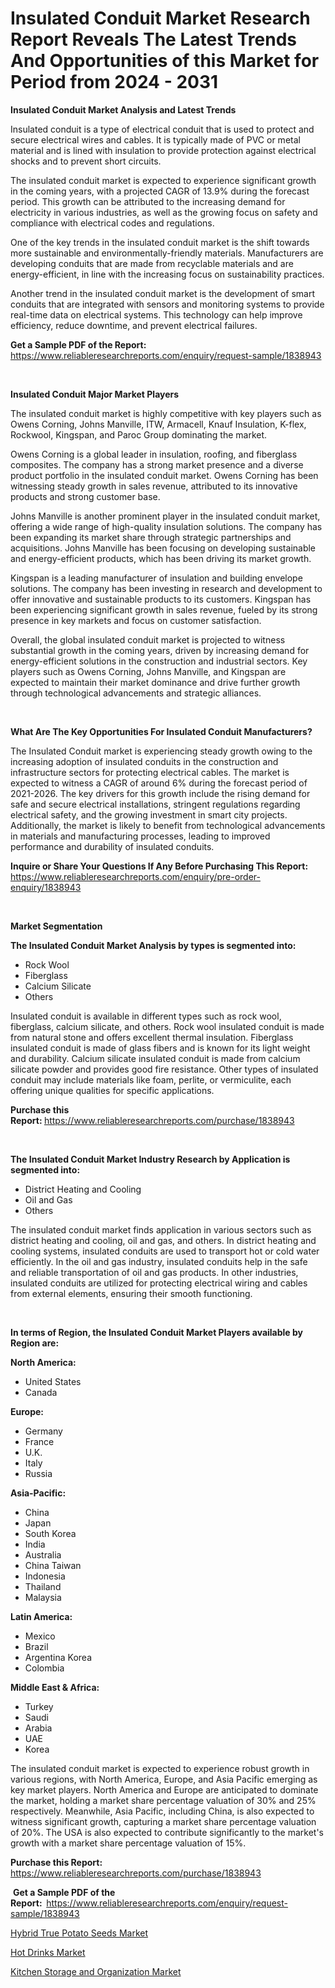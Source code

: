 <p><h1>Insulated Conduit Market Research Report Reveals The Latest Trends And Opportunities of this Market for Period from 2024 - 2031</h1></p><p><strong>Insulated Conduit Market Analysis and Latest Trends</strong></p>
<p><p>Insulated conduit is a type of electrical conduit that is used to protect and secure electrical wires and cables. It is typically made of PVC or metal material and is lined with insulation to provide protection against electrical shocks and to prevent short circuits.</p><p>The insulated conduit market is expected to experience significant growth in the coming years, with a projected CAGR of 13.9% during the forecast period. This growth can be attributed to the increasing demand for electricity in various industries, as well as the growing focus on safety and compliance with electrical codes and regulations.</p><p>One of the key trends in the insulated conduit market is the shift towards more sustainable and environmentally-friendly materials. Manufacturers are developing conduits that are made from recyclable materials and are energy-efficient, in line with the increasing focus on sustainability practices.</p><p>Another trend in the insulated conduit market is the development of smart conduits that are integrated with sensors and monitoring systems to provide real-time data on electrical systems. This technology can help improve efficiency, reduce downtime, and prevent electrical failures.</p></p>
<p><strong>Get a Sample PDF of the Report:&nbsp;</strong> <a href="https://www.reliableresearchreports.com/enquiry/request-sample/1838943">https://www.reliableresearchreports.com/enquiry/request-sample/1838943</a></p>
<p>&nbsp;</p>
<p><strong>Insulated Conduit Major Market Players</strong></p>
<p><p>The insulated conduit market is highly competitive with key players such as Owens Corning, Johns Manville, ITW, Armacell, Knauf Insulation, K-flex, Rockwool, Kingspan, and Paroc Group dominating the market.</p><p>Owens Corning is a global leader in insulation, roofing, and fiberglass composites. The company has a strong market presence and a diverse product portfolio in the insulated conduit market. Owens Corning has been witnessing steady growth in sales revenue, attributed to its innovative products and strong customer base.</p><p>Johns Manville is another prominent player in the insulated conduit market, offering a wide range of high-quality insulation solutions. The company has been expanding its market share through strategic partnerships and acquisitions. Johns Manville has been focusing on developing sustainable and energy-efficient products, which has been driving its market growth.</p><p>Kingspan is a leading manufacturer of insulation and building envelope solutions. The company has been investing in research and development to offer innovative and sustainable products to its customers. Kingspan has been experiencing significant growth in sales revenue, fueled by its strong presence in key markets and focus on customer satisfaction.</p><p>Overall, the global insulated conduit market is projected to witness substantial growth in the coming years, driven by increasing demand for energy-efficient solutions in the construction and industrial sectors. Key players such as Owens Corning, Johns Manville, and Kingspan are expected to maintain their market dominance and drive further growth through technological advancements and strategic alliances.</p></p>
<p>&nbsp;</p>
<p><strong>What Are The Key Opportunities For Insulated Conduit Manufacturers?</strong></p>
<p><p>The Insulated Conduit market is experiencing steady growth owing to the increasing adoption of insulated conduits in the construction and infrastructure sectors for protecting electrical cables. The market is expected to witness a CAGR of around 6% during the forecast period of 2021-2026. The key drivers for this growth include the rising demand for safe and secure electrical installations, stringent regulations regarding electrical safety, and the growing investment in smart city projects. Additionally, the market is likely to benefit from technological advancements in materials and manufacturing processes, leading to improved performance and durability of insulated conduits.</p></p>
<p><strong>Inquire or Share Your Questions If Any Before Purchasing This Report:</strong> <a href="https://www.reliableresearchreports.com/enquiry/pre-order-enquiry/1838943">https://www.reliableresearchreports.com/enquiry/pre-order-enquiry/1838943</a></p>
<p>&nbsp;</p>
<p><strong>Market Segmentation</strong></p>
<p><strong>The Insulated Conduit Market Analysis by types is segmented into:</strong></p>
<p><ul><li>Rock Wool</li><li>Fiberglass</li><li>Calcium Silicate</li><li>Others</li></ul></p>
<p><p>Insulated conduit is available in different types such as rock wool, fiberglass, calcium silicate, and others. Rock wool insulated conduit is made from natural stone and offers excellent thermal insulation. Fiberglass insulated conduit is made of glass fibers and is known for its light weight and durability. Calcium silicate insulated conduit is made from calcium silicate powder and provides good fire resistance. Other types of insulated conduit may include materials like foam, perlite, or vermiculite, each offering unique qualities for specific applications.</p></p>
<p><strong>Purchase this Report:&nbsp;</strong><a href="https://www.reliableresearchreports.com/purchase/1838943">https://www.reliableresearchreports.com/purchase/1838943</a></p>
<p>&nbsp;</p>
<p><strong>The Insulated Conduit Market Industry Research by Application is segmented into:</strong></p>
<p><ul><li>District Heating and Cooling</li><li>Oil and Gas</li><li>Others</li></ul></p>
<p><p>The insulated conduit market finds application in various sectors such as district heating and cooling, oil and gas, and others. In district heating and cooling systems, insulated conduits are used to transport hot or cold water efficiently. In the oil and gas industry, insulated conduits help in the safe and reliable transportation of oil and gas products. In other industries, insulated conduits are utilized for protecting electrical wiring and cables from external elements, ensuring their smooth functioning.</p></p>
<p>&nbsp;</p>
<p><strong>In terms of Region, the Insulated Conduit Market Players available by Region are:</strong></p>
<p>
    <p> <strong> North America: </strong>
        <ul>
            <li>United States</li>
            <li>Canada</li>
        </ul>
        </p> 
    <p> <strong> Europe: </strong>
        <ul>
            <li>Germany</li>
            <li>France</li>
            <li>U.K.</li>
            <li>Italy</li>
            <li>Russia</li>
        </ul>
        </p> 
    <p> <strong> Asia-Pacific: </strong>
        <ul>
            <li>China</li>
            <li>Japan</li>
            <li>South Korea</li>
            <li>India</li>
            <li>Australia</li>
            <li>China Taiwan</li>
            <li>Indonesia</li>
            <li>Thailand</li>
            <li>Malaysia</li>
        </ul>
        </p> 
    <p> <strong> Latin America: </strong>
        <ul>
            <li>Mexico</li>
            <li>Brazil</li>
            <li>Argentina Korea</li>
            <li>Colombia</li>
        </ul>
        </p> 
    <p> <strong> Middle East & Africa: </strong>
        <ul>
            <li>Turkey</li>
            <li>Saudi</li>
            <li>Arabia</li>
            <li>UAE</li>
            <li>Korea</li>
        </ul>
    </p>
    </p>
<p><p>The insulated conduit market is expected to experience robust growth in various regions, with North America, Europe, and Asia Pacific emerging as key market players. North America and Europe are anticipated to dominate the market, holding a market share percentage valuation of 30% and 25% respectively. Meanwhile, Asia Pacific, including China, is also expected to witness significant growth, capturing a market share percentage valuation of 20%. The USA is also expected to contribute significantly to the market's growth with a market share percentage valuation of 15%.</p></p>
<p><strong>Purchase this Report: </strong><a href="https://www.reliableresearchreports.com/purchase/1838943">https://www.reliableresearchreports.com/purchase/1838943</a></p>
<p>&nbsp;<strong>Get a Sample PDF of the Report:&nbsp;&nbsp;</strong><a href="https://www.reliableresearchreports.com/enquiry/request-sample/1838943">https://www.reliableresearchreports.com/enquiry/request-sample/1838943</a></p>
<p><strong></strong></p>
<p><p><a href="https://view.publitas.com/reportprime-1/hybrid-true-potato-seeds-market-offer-valuable-insights-into-market-size-market-share-market-trends-and-projections-spanning-from-2024-to-2031/">Hybrid True Potato Seeds Market</a></p><p><a href="https://view.publitas.com/reportprime-1/decoding-the-hot-drinks-market-a-deep-dive-into-the-latest-market-trends-market-segmentation-and-competitive-analysis/">Hot Drinks Market</a></p><p><a href="https://view.publitas.com/reportprime-1/kitchen-storage-and-organization-market-a-comprehensive-report-of-its-market-share-growth-trends-2024-2031/">Kitchen Storage and Organization Market</a></p></p>